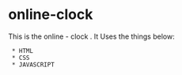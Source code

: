 # online-clock # 
This is the online - clock .
It Uses the things below:

     * HTML 
     * CSS
     * JAVASCRIPT
     



      
               

